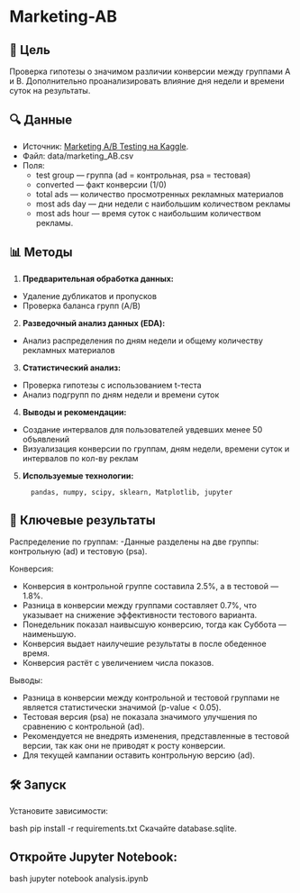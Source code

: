 # Marketing-AB

## 📌 Цель
Проверка гипотезы о значимом различии конверсии между группами A и B. Дополнительно проанализировать влияние дня недели и времени суток на результаты.


## 🔍 Данные
- Источник: [Marketing A/B Testing на Kaggle](https://www.kaggle.com/datasets/faviovaz/marketing-ab-testing/data).
- Файл: data/marketing_AB.csv
- Поля:
  - test group — группа (ad = контрольная, psa = тестовая)
  - converted — факт конверсии (1/0)
  - total ads — количество просмотренных рекламных материалов
  - most ads day — дни недели с наибольшим количеством рекламы
  - most ads hour — время суток с наибольшим количеством рекламы.


## 📊 Методы
1. **Предварительная обработка данных:**
  - Удаление дубликатов и пропусков
  - Проверка баланса групп (A/B)
2. **Разведочный анализ данных (EDA):**
  - Анализ распределения по дням недели и общему количеству рекламных материалов
3. **Статистический анализ:**
  - Проверка гипотезы с использованием t-теста
  - Анализ подгрупп по дням недели и времени суток
4. **Выводы и рекомендации:**
  - Создание интервалов для пользователей увдевших менее 50 объявлений 
  - Визуализация конверсии по группам, дням недели, времени суток и интервалов по кол-ву реклам
5. **Используемые технологии:**  
    ```Python
      pandas, numpy, scipy, sklearn, Matplotlib, jupyter


## 🚀 Ключевые результаты
Распределение по группам:
  -Данные разделены на две группы: контрольную (ad) и тестовую (psa).

Конверсия:
  - Конверсия в контрольной группе составила 2.5%, а в тестовой — 1.8%.
  - Разница в конверсии между группами составляет 0.7%, что указывает на снижение эффективности тестового варианта.
  - Понедельник показал наивысшую конверсию, тогда как Суббота — наименьшую.
  - Конверсия выдает наилучешие результаты в после обеденное время. 
  - Конверсия растёт с увеличением числа показов.

Выводы:
  - Разница в конверсии между контрольной и тестовой группами не является статистически значимой (p-value < 0.05).
  - Тестовая версия (psa) не показала значимого улучшения по сравнению с контрольной (ad).
  - Рекомендуется не внедрять изменения, представленные в тестовой версии, так как они не приводят к росту конверсии.
  - Для текущей кампании оставить контрольную версию (ad).


## 🛠 Запуск
Установите зависимости:

bash
pip install -r requirements.txt
Скачайте database.sqlite.

## Откройте Jupyter Notebook:

bash
jupyter notebook analysis.ipynb
